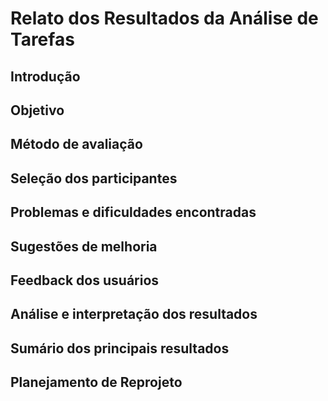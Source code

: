 # **Relato dos Resultados da Análise de Tarefas**

## Introdução

## Objetivo

## Método de avaliação

## Seleção dos participantes

## Problemas e dificuldades encontradas

## Sugestões de melhoria

## Feedback dos usuários

## Análise e interpretação dos resultados

## Sumário dos principais resultados

## Planejamento de Reprojeto